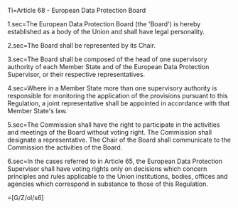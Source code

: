 Ti=Article 68 - European Data Protection Board

1.sec=The European Data Protection Board (the 'Board') is hereby established as a body of the Union and shall have legal personality.

2.sec=The Board shall be represented by its Chair.

3.sec=The Board shall be composed of the head of one supervisory authority of each Member State and of the European Data Protection Supervisor, or their respective representatives.

4.sec=Where in a Member State more than one supervisory authority is responsible for monitoring the application of the provisions pursuant to this Regulation, a joint representative shall be appointed in accordance with that Member State's law.

5.sec=The Commission shall have the right to participate in the activities and meetings of the Board without voting right. The Commission shall designate a representative. The Chair of the Board shall communicate to the Commission the activities of the Board.

6.sec=In the cases referred to in Article 65, the European Data Protection Supervisor shall have voting rights only on decisions which concern principles and rules applicable to the Union institutions, bodies, offices and agencies which correspond in substance to those of this Regulation.

=[G/Z/ol/s6]
